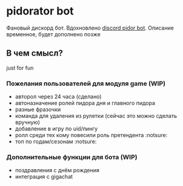 # pidorator bot
Фановый дискорд бот. Вдохновлено [discord pidor bot](https://github.com/lehadnk/discord-pidor-bot). Описание временное, будет дополнено позже

## В чем смысл?
just for fun

### Пожелания пользователей для модуля game (WIP)
- авторол через 24 часа (сделано)
- автоназначение ролей пидора дня и главного пидора
- разные фразочки
- команда для удаления из рулетки (сейчас это можно сделать вручную)
- добавление в игру по uid/пингу
- ролл среди тех кому повесили роль претендента :notsure:
- топ по годам/сезонам :notsure: 

### Дополнительные функции для бота (WIP)
- поздравления с днём рождения
- интеграция с gigachat
